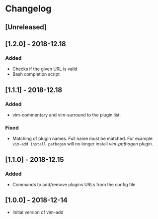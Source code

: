# Changelog

## [Unreleased]

## [1.2.0] - 2018-12.18

### Added

* Checks if the given URL is valid
* Bash completion script

## [1.1.1] - 2018-12.18

### Added

* vim-commentary and vim-surround to the plugin list.

### Fixed

* Matching of plugin names. Full name must be matched. For example `vim-add install pathogen`
  will no longer install *vim-pathogen* plugin.

## [1.1.0] - 2018-12.15

### Added

* Commands to add/remove plugins URLs from the config file

## [1.0.0] - 2018-12-14

* Initial version of vim-add
